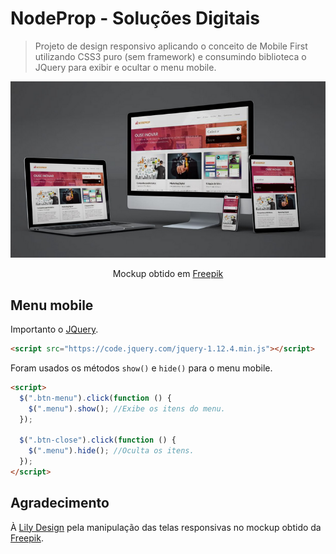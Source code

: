 # NodeProp - Soluções Digitais

> Projeto de design responsivo aplicando o conceito de Mobile First utilizando CSS3 puro (sem framework) e consumindo biblioteca o JQuery para exibir e ocultar o menu mobile.

<p align="center">
  <img src="img/mockup.PNG" alt="Telas responsivas"/>
</p>

<p align="center"> <!-- Não funciona no escopo acima, por isso tem seu próprio  -->
  Mockup obtido em <a href="https://br.freepik.com/">Freepik</a>
</p>

## Menu mobile

Importanto o [JQuery](https://code.jquery.com/).
```html
<script src="https://code.jquery.com/jquery-1.12.4.min.js"></script>
```

Foram usados os métodos `show()` e `hide()` para o menu mobile.
```html
<script>
  $(".btn-menu").click(function () {
    $(".menu").show(); //Exibe os itens do menu.
  });
  
  $(".btn-close").click(function () {
    $(".menu").hide(); //Oculta os itens.
  });
</script>
```

## Agradecimento

À [Lily Design]() pela manipulação das telas responsivas no mockup obtido da [Freepik](https://br.freepik.com).
